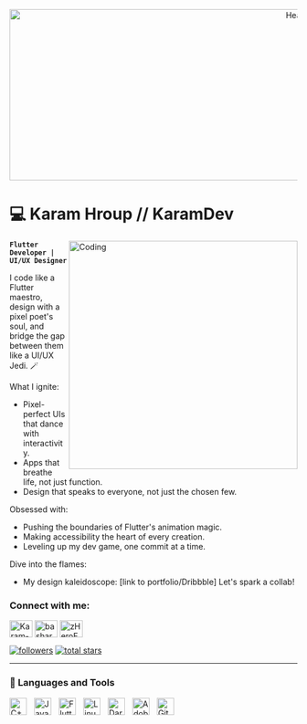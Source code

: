 <p align="center">
  <img src="https://giffiles.alphacoders.com/217/217729.gif" alt="Header" Alt = "Header" width="1000" height="300">
</p>

# 💻 Karam Hroup // KaramDev

<img align="right" alt="Coding" width="400" src="https://media1.giphy.com/media/84SFZf1BKgzeny1WxQ/giphy.gif?cid=ecf05e47ihda3if8ha5ocib5m50q7it9qkd31mtriinbd8c1&ep=v1_gifs_search&rid=giphy.gif&ct=g">

**`Flutter Developer | UI/UX Designer`**

I code like a Flutter maestro, design with a pixel poet's soul, and bridge the gap between them like a UI/UX Jedi. 🪄

What I ignite:

- Pixel-perfect UIs that dance with interactivity. 
- Apps that breathe life, not just function. 
- Design that speaks to everyone, not just the chosen few. 

Obsessed with:
- Pushing the boundaries of Flutter's animation magic. 
- Making accessibility the heart of every creation.
- Leveling up my dev game, one commit at a time. 

Dive into the flames:
- My design kaleidoscope: [link to portfolio/Dribbble] 
Let's spark a collab! 

<h3 align="left">Connect with me:</h3>
<p align="left">
<a href="https://ps.linkedin.com/in/karam-abu-ghaboush-42b986242" target="blank"><img align="center" src="https://raw.githubusercontent.com/rahuldkjain/github-profile-readme-generator/master/src/images/icons/Social/linked-in-alt.svg" alt="Karam-AbuGhaboush" height="30" width="40" /></a>
<a href="https://www.instagram.com/karamyzx/" target="blank"><img align="center" src="https://raw.githubusercontent.com/rahuldkjain/github-profile-readme-generator/master/src/images/icons/Social/instagram.svg" alt="basharherbawi" height="30" width="40" /></a>
<a href="https://discord.gg/Karamyzx#2138" target="blank"><img align="center" src="https://raw.githubusercontent.com/rahuldkjain/github-profile-readme-generator/master/src/images/icons/Social/discord.svg" alt="zHeroFx#6041" height="30" width="40" /></a>
</p>


   <p align="left">
      <a href="https://github.com/KaramAbuGhaboush?tab=followers">
         <img alt="followers" title="Follow me on Github" src="https://custom-icon-badges.demolab.com/github/followers/KaramAbuGhaboush?color=236ad3&labelColor=1155ba&style=for-the-badge&logo=person-add&label=Follow&logoColor=white"/></a>
      <a href="https://github.com/KaramAbuGhaboush?tab=repositories&sort=stargazers">
         <img alt="total stars" title="Total stars on GitHub" src="https://custom-icon-badges.demolab.com/github/stars/KaramAbuGhaboush?color=55960c&style=for-the-badge&labelColor=488207&logo=star"/></a>
   </p>

---

### 🧰 Languages and Tools
<img align="left" alt="C++" width="30px" style="padding-right:10px;" src="https://cdn.jsdelivr.net/gh/devicons/devicon/icons/cplusplus/cplusplus-line.svg" />
<img align="left" alt="Java" width="30px" style="padding-right:10px;" src="https://cdn.jsdelivr.net/gh/devicons/devicon/icons/java/java-original.svg"/>
<img align="left" alt="Flutter" width="30px" style="padding-right:10px;" src="https://cdn.iconscout.com/icon/free/png-256/free-flutter-2038877-1720090.png" />
<img align="left" alt="Linux" width="30px" style="padding-right:10px;" src="https://cdn.jsdelivr.net/gh/devicons/devicon/icons/linux/linux-original.svg" />
<img align="left" alt="Dart" width="30px" style="padding-right:10px;" src="https://uxwing.com/wp-content/themes/uxwing/download/brands-and-social-media/dart-programming-language-icon.png" />
<img align="left" alt="AdobeXD" width="30px" style="padding-right:10px;" src="https://helpx.adobe.com/content/dam/help/en/xd/help/faq/jcr_content/main-pars/imageandtext_1319139292/imageandtextimage/XD.png.img.png" />
<img align="left" alt="GitHub" width="30px" style="padding-right:10px;" src="https://cdn.jsdelivr.net/gh/devicons/devicon/icons/github/github-original.svg" />
<br />

#


 
